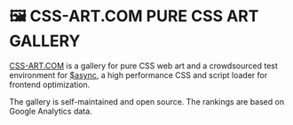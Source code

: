 # 🖼 CSS-ART.COM PURE CSS ART GALLERY

[CSS-ART.COM](https://css-art.com/) is a gallery for pure CSS web art and a crowdsourced test environment for [$async](https://github.com/style-tools/async), a high performance CSS and script loader for frontend optimization.

The gallery is self-maintained and open source. The rankings are based on Google Analytics data.